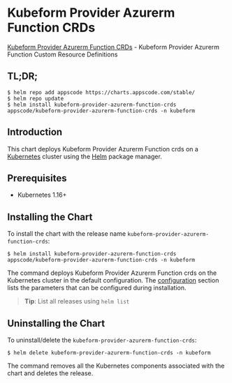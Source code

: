 # Kubeform Provider Azurerm Function CRDs

[Kubeform Provider Azurerm Function CRDs](https://github.com/kubeform) - Kubeform Provider Azurerm Function Custom Resource Definitions

## TL;DR;

```console
$ helm repo add appscode https://charts.appscode.com/stable/
$ helm repo update
$ helm install kubeform-provider-azurerm-function-crds appscode/kubeform-provider-azurerm-function-crds -n kubeform
```

## Introduction

This chart deploys Kubeform Provider Azurerm Function crds on a [Kubernetes](http://kubernetes.io) cluster using the [Helm](https://helm.sh) package manager.

## Prerequisites

- Kubernetes 1.16+

## Installing the Chart

To install the chart with the release name `kubeform-provider-azurerm-function-crds`:

```console
$ helm install kubeform-provider-azurerm-function-crds appscode/kubeform-provider-azurerm-function-crds -n kubeform
```

The command deploys Kubeform Provider Azurerm Function crds on the Kubernetes cluster in the default configuration. The [configuration](#configuration) section lists the parameters that can be configured during installation.

> **Tip**: List all releases using `helm list`

## Uninstalling the Chart

To uninstall/delete the `kubeform-provider-azurerm-function-crds`:

```console
$ helm delete kubeform-provider-azurerm-function-crds -n kubeform
```

The command removes all the Kubernetes components associated with the chart and deletes the release.


